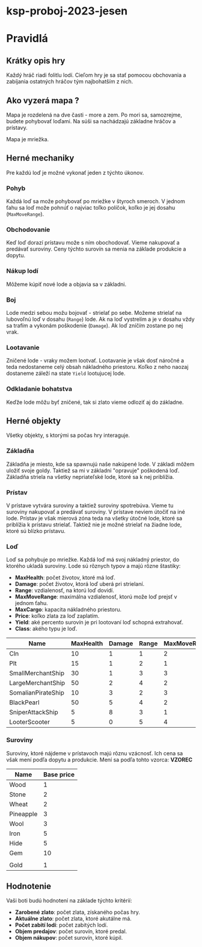 # ksp-proboj-2023-jesen

# Pravidlá

## Krátky opis hry

Každý hráč riadi folitlu lodí. Cieľom hry je sa stať pomocou obchovania a zabíjania
ostatných hráčov tým najbohatším z nich.

## Ako vyzerá mapa ?

Mapa je rozdelená na dve časti - more a zem. Po mori sa, samozrejme, budete pohybovať loďami.
Na súši sa nachádzajú základne hráčov a prístavy.

Mapa je mriežka.

## Herné mechaniky

Pre každú loď je možné vykonať jeden z týchto úkonov.

### Pohyb

Každá loď sa može pohybovať po mriežke v štyroch smeroch. V jednom ťahu sa loď može pohnúť o najviac toľko
políčok, koľko je jej dosahu (`MaxMoveRange`).

### Obchodovanie

Keď loď dorazí prístavu može s ním obochodovať. Vieme nakupovať a predávať suroviny. Ceny týchto surovín sa menia
na základe produkcie a dopytu.

### Nákup lodí

Môžeme kúpiť nové lode a objavia sa v základni.

### Boj

Lode medzi sebou možu bojovať - strielať po sebe. Možeme strielať na lubovoľnú loď v dosahu (`Range`) lode.
Ak na loď vystrelím a je v dosahu vždy sa trafím a vykonám poškodenie (`Damage`). Ak loď zníčím zostane po nej vrak.

### Lootavanie

Zničené lode - vraky možem lootvať. Lootavanie je však dosť náročné a teda nedostaneme celý obsah nákladného priestoru.
Koľko z neho naozaj dostaneme záleží na state `Yield` lootujucej lode.

### Odkladanie bohatstva

Keďže lode môžu byť zničené, tak si zlato vieme odloziť aj do základne.

## Herné objekty

Všetky objekty, s ktorými sa počas hry interaguje.

### Základňa

Základňa je miesto, kde sa spawnujú naše nakúpené lode. V základi môžem uložiť svoje goldy.
Taktiež sa mi v základni "opravuje" poškodená loď. Základňa striela na všetky nepriateľské lode,
ktoré sa k nej priblížia.

### Prístav

V prístave vytvára suroviny a taktiež suroviny spotrebúva. Vieme tu suroviny nakupovať a predávať suroviny.
V prístave neviem útočiť na iné lode. Prístav je však mierová zóna teda na všetky útočné lode, ktoré
sa priblížia k prístavu strielať. Taktiež nie je možné strielať na žiadne lode, ktoré sú blízko prístavu.

### Loď

Loď sa pohybuje po mriežke. Každá loď má svoj nákladný priestor, do ktorého ukladá suroviny. Lode sú rôznych
typov a majú rôzne štastiky:

+ **MaxHealth**: počet životov, ktoré má loď.
+ **Damage**: počet životov, ktorá loď uberá pri strielaní.
+ **Range**: vzdialenosť, na ktorú loď dovidí.
+ **MaxMoveRange**: maximálna vzdialenosť, ktorú može loď prejsť v jednom ťahu.
+ **MaxCargo**: kapacita nákladného priestoru.
+ **Price**: koľko zlata za loď zaplatím.
+ **Yield**: aké percento surovín je pri lootovaní loď schopná extrahovať.
+ **Class**: akého typu je loď.

| Name               | MaxHealth | Damage | Range | MaxMoveRange | MaxCargo | Price | Yield | Class  |
|--------------------|-----------|--------|-------|--------------|----------|-------|-------|--------|
| Cln                | 10        | 1      | 1     | 2            | 10       | 10    | 20    | Trade  |
| Plt                | 15        | 1      | 2     | 1            | 50       | 30    | 20    | Trade  |
| SmallMerchantShip  | 30        | 1      | 3     | 3            | 50       | 100   | 20    | Trade  |
| LargeMerchantShip  | 50        | 2      | 4     | 2            | 100      | 200   | 20    | Trade  |
| SomalianPirateShip | 10        | 3      | 2     | 3            | 5        | 15    | 50    | Attack |
| BlackPearl         | 50        | 5      | 4     | 2            | 30       | 50    | 50    | Attack |
| SniperAttackShip   | 5         | 8      | 3     | 1            | 10       | 30    | 50    | Attack |
| LooterScooter      | 5         | 0      | 5     | 4            | 30       | 50    | 80    | Loot   |

### Suroviny

Suroviny, ktoré nájdeme v prístavoch majú rôznu vzácnosť. Ich cena sa však mení podľa dopytu a produkcie.
Mení sa podľa tohto vzorca: **VZOREC**

| Name      | Base price |
|-----------|------------|
| Wood      | 1          |
| Stone     | 2          |
| Wheat     | 2          |
| Pineapple | 3          |
| Wool      | 3          |
| Iron      | 5          |
| Hide      | 5          |
| Gem       | 10         |
|           |            |
| Gold      | 1          |

## Hodnotenie

Vaši boti budú hodnotení na základe týchto kritérií:

+ **Zarobené zlato**: počet zlata, získaného počas hry.
+ **Aktuálne zlato**: počet zlata, ktoré akutálne má.
+ **Počet zabití lodí**: počet zabitých lodí.
+ **Objem predajov**: počet surovín, ktoré predal.
+ **Objem nákupov**: počet surovín, ktoré kúpil.